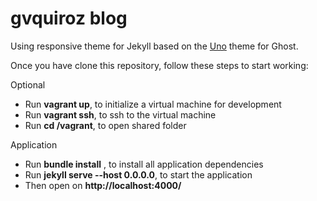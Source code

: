 # gvquiroz blog

Using responsive theme for Jekyll based on the [Uno](https://github.com/daleanthony/Uno) theme for Ghost.

Once you have clone this repository, follow these steps to start working:

Optional
* Run **vagrant up**, to initialize a virtual machine for development
* Run **vagrant ssh**, to ssh to the virtual machine
* Run **cd /vagrant**, to open shared folder

Application
* Run **bundle install** , to install all application dependencies
* Run **jekyll serve --host 0.0.0.0**, to start the application
* Then open on **http://localhost:4000/**
